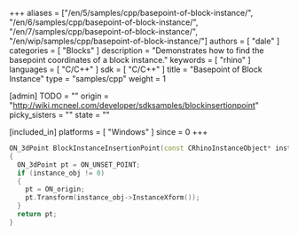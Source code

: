 +++
aliases = ["/en/5/samples/cpp/basepoint-of-block-instance/", "/en/6/samples/cpp/basepoint-of-block-instance/", "/en/7/samples/cpp/basepoint-of-block-instance/", "/en/wip/samples/cpp/basepoint-of-block-instance/"]
authors = [ "dale" ]
categories = [ "Blocks" ]
description = "Demonstrates how to find the basepoint coordinates of a block instance."
keywords = [ "rhino" ]
languages = [ "C/C++" ]
sdk = [ "C/C++" ]
title = "Basepoint of Block Instance"
type = "samples/cpp"
weight = 1

[admin]
TODO = ""
origin = "http://wiki.mcneel.com/developer/sdksamples/blockinsertionpoint"
picky_sisters = ""
state = ""

[included_in]
platforms = [ "Windows" ]
since = 0
+++

```cpp
ON_3dPoint BlockInstanceInsertionPoint(const CRhinoInstanceObject* instance_obj)
{
  ON_3dPoint pt = ON_UNSET_POINT;
  if (instance_obj != 0)
  {
    pt = ON_origin;
    pt.Transform(instance_obj->InstanceXform());
  }
  return pt;
}
```
